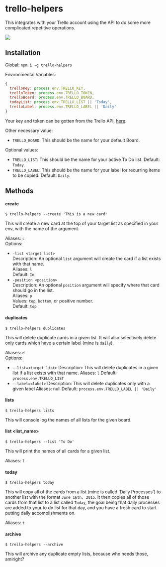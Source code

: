 # trello-helpers

This integrates with your Trello account using the API to do some more complicated repetitive operations.

<a href="https://nodei.co/npm/trello-helpers/"><img src="https://nodei.co/npm/trello-helpers.png?downloads=true&downloadRank=true&stars=true"></a>

## Installation

Global:
`npm i -g trello-helpers`

Environmental Variables:

```js
{
  trelloKey: process.env.TRELLO_KEY,
  trelloToken: process.env.TRELLO_TOKEN,
  trelloBoard: process.env.TRELLO_BOARD,
  todayList: process.env.TRELLO_LIST || 'Today',
  trelloLabel: process.env.TRELLO_LABEL || 'Daily'
}
```

Your key and token can be gotten from the Trello API, [here](https://trello.com/app-key).

Other necessary value:
  - `TRELLO_BOARD`: This should be the name for your default Board.

Optional values:
  - `TRELLO_LIST`: This should be the name for your active To Do list. Default: `Today`.
  - `TRELLO_LABEL`: This should be the name for your label for recurring items to be copied. Default: `Daily`.

## Methods

#### create

`$ trello-helpers --create 'This is a new card'`

This will create a new card at the top of your target list as specified in your env, with the name of the argument.  

Aliases: `c`  
Options: 
  - `-list <target list>`  
    Description: An optional `list` argument will create the card if a list exists with that name.  
    Aliases: `l`  
    Default: `In`  
  - `-position <position>`  
    Description: An optional `position` argument will specify where that card should go in the list.  
    Aliases: `p`  
    Values: `top`, `bottom`, or positive number.  
    Default: `top`  

#### duplicates

`$ trello-helpers duplicates`

This will delete duplicate cards in a given list. It will also selectively delete only cards which have a certain label (mine is `daily`).  

Aliases: `d`  
Options:  
  - `--list=<target list>`
    Description: This will delete duplicates in a given list if a list exists with that name.
    Aliases: `l`
    Default: `process.env.TRELLO_LIST`
  - `--label=<label>`
    Description: This will delete duplicates only with a given label
    Aliases: null
    Default: `process.env.TRELLO_LABEL || 'Daily'`

#### lists

`$ trello-helpers lists`

This will console log the names of all lists for the given board.

#### list <list_name>

`$ trello-helpers --list 'To Do'`

This will print the names of all cards for a given list.

Aliases: `l`

#### today

`$ trello-helpers today`

This will copy all of the cards from a list (mine is called 'Daily Processes') to another list with the format `June 16th, 2015`. It then copies all of those cards from that list to a list called `Today`, the goal being that daily processes are added to your to do list for that day, and you have a fresh card to start putting daily accomplishments on.

Aliases: `t`

#### archive

`$ trello-helpers --archive`

This will archive any duplicate empty lists, because who needs those, amiright?

